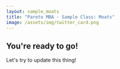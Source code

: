 ```yaml
---
layout: sample_moats
title: "Pareto MBA - Sample Class: Moats"
image: /assets/img/twitter_card.png
---
```


## You're ready to go!

Let's try to update this thing!
